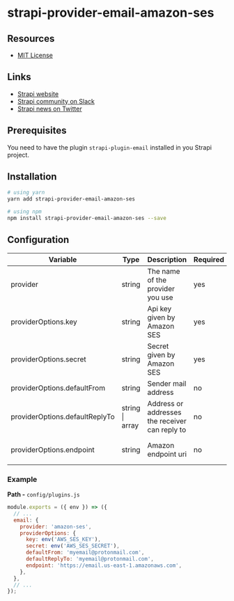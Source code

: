 # strapi-provider-email-amazon-ses

## Resources

- [MIT License](LICENSE.md)

## Links

- [Strapi website](http://strapi.io/)
- [Strapi community on Slack](http://slack.strapi.io)
- [Strapi news on Twitter](https://twitter.com/strapijs)

## Prerequisites

You need to have the plugin `strapi-plugin-email` installed in you Strapi project.

## Installation

```bash
# using yarn
yarn add strapi-provider-email-amazon-ses

# using npm
npm install strapi-provider-email-amazon-ses --save
```

## Configuration

| Variable                       | Type                    | Description                                    | Required | Default                                 |
| ------------------------------ | ----------------------- | ---------------------------------------------- | -------- | --------------------------------------- |
| provider                       | string                  | The name of the provider you use               | yes      |                                         |
| providerOptions.key            | string                  | Api key given by Amazon SES                    | yes      |                                         |
| providerOptions.secret         | string                  | Secret given by Amazon SES                     | yes      |                                         |
| providerOptions.defaultFrom    | string                  | Sender mail address                            | no       | undefined                               |
| providerOptions.defaultReplyTo | string \| array<string> | Address or addresses the receiver can reply to | no       | undefined                               |
| providerOptions.endpoint       | string                  | Amazon endpoint uri                            | no       | 'https://email.us-east-1.amazonaws.com' |

### Example

**Path -** `config/plugins.js`

```js
module.exports = ({ env }) => ({
  // ...
  email: {
    provider: 'amazon-ses',
    providerOptions: {
      key: env('AWS_SES_KEY'),
      secret: env('AWS_SES_SECRET'),
      defaultFrom: 'myemail@protonmail.com',
      defaultReplyTo: 'myemail@protonmail.com',
      endpoint: 'https://email.us-east-1.amazonaws.com',
    },
  },
  // ...
});
```
